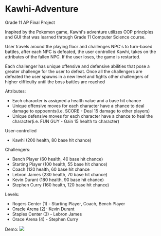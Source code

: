 # Kawhi-Adventure
Grade 11 AP Final Project 

Inspired by the Pokemon game, Kawhi's adventure utilizes OOP principles and GUI that was learned through Grade 11 Computer Science course. 

User travels around the playing floor and challenges NPC's to turn-based battles, after each NPC is defeated, the user controlled Kawhi, takes on the attributes of the fallen NPC. If the user loses, the game is restarted. 

Each challenger has unique offensive and defensive abilities that pose a greater challenge for the user to defeat. Once all the challengers are defeated the user spawns in a new level and fights other challengers of higher difficulty until the boss battles are reached

Attributes: 
- Each character is assigned a health value and a base hit chance
- Unique offensive moves for each character have a chance to deal damage to oppoennts(i.e. SCORE - Deal 15 damage to other players)
- Unique defensive moves for each character have a chance to heal the character(i.e. FUN GUY - Gain 15 health to character)

User-controlled
- Kawhi (200 health, 80 base hit chance)

Challengers: 
- Bench Player (60 health, 40 base hit chance)
- Starting Player (100 health, 55 base hit chance)
- Coach (120 health, 60 base hit chance
- Lebron James (230 health, 70 base hit chance)
- Kevin Durant (180 health, 90 base hit chance)
- Stephen Curry (160 health, 120 base hit chance)

Levels: 
- Rogers Center (1) - Starting Player, Coach, Bench Player
- Oracle Arena (2)- Kevin Durant
- Staples Center (3) - Lebron James
- Orace Arena (4) - Stephen Curry

Demo: 
<img src = "README-IMAGES/Demo1">
